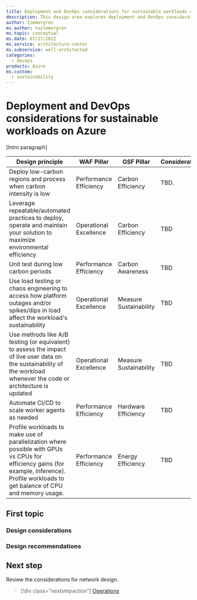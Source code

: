```yaml
---
title: Deployment and DevOps considerations for sustainable workloads on Azure
description: This design area explores deployment and DevOps considerations for sustainable workloads on Azure.
author: Zimmergren
ms.author: tozimmergren
ms.topic: conceptual
ms.date: 07/27/2022
ms.service: architecture-center
ms.subservice: well-architected
categories: 
  - devops
products: Azure
ms.custom:
  - sustainability
---
```


# Deployment and DevOps considerations for sustainable workloads on Azure

[Intro paragraph]

|Design principle|WAF Pillar|GSF Pillar|Considerations|
|---|---|---|---|
|Deploy low-carbon regions and process when carbon intensity is low|Performance Efficiency|Carbon Efficiency|TBD.|
|Leverage repeatable/automated practices to deploy, operate and maintain your solution to maximize environmental efficiency|Operational Excellence|Carbon Efficiency|TBD|
|Unit test during low carbon periods|Performance Efficiency|Carbon Awareness|TBD|
|Use load testing or chaos engineering to access how platform outages and/or spikes/dips in load affect the workload's sustainability|Operational Excellence|Measure Sustainability|TBD|
|Use methods like A/B testing (or equivalent) to assess the impact of live user data on the sustainability of the workload whenever the code or architecture is updated|Operational Excellence|Measure Sustainability|TBD|
|Automate CI/CD to scale worker agents as needed|Performance Efficiency|Hardware Efficiency|TBD|
|Profile workloads to make use of parallelization where possible with GPUs vs CPUs for efficiency gains (for example, inference). Profile workloads to get balance of CPU and memory usage.|Performance Efficiency|Energy Efficiency|TBD|

## First topic

### Design considerations

### Design recommendations

## Next step

Review the considerations for network design.

> [!div class="nextstepaction"]
> [Operations](sustainability-networking.md)